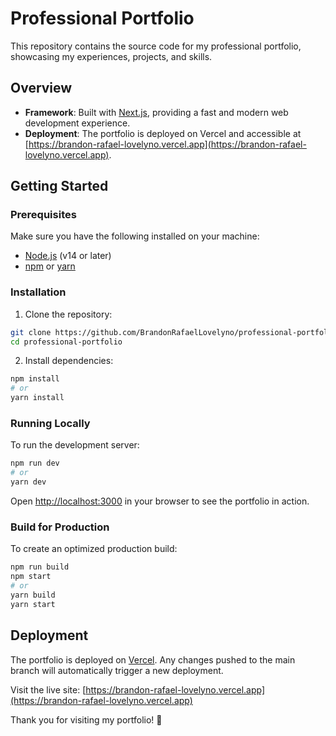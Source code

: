 # Professional Portfolio

This repository contains the source code for my professional portfolio, showcasing my experiences, projects, and skills.

## Overview

- **Framework**: Built with [Next.js](https://nextjs.org/), providing a fast and modern web development experience.
- **Deployment**: The portfolio is deployed on Vercel and accessible at [https://brandon-rafael-lovelyno.vercel.app](https://brandon-rafael-lovelyno.vercel.app).

## Getting Started

### Prerequisites

Make sure you have the following installed on your machine:

- [Node.js](https://nodejs.org/) (v14 or later)
- [npm](https://www.npmjs.com/) or [yarn](https://yarnpkg.com/)

### Installation

1. Clone the repository:

```bash
git clone https://github.com/BrandonRafaelLovelyno/professional-portfolio.git
cd professional-portfolio
```

2. Install dependencies:

```bash
npm install
# or
yarn install
```

### Running Locally

To run the development server:

```bash
npm run dev
# or
yarn dev
```

Open [http://localhost:3000](http://localhost:3000) in your browser to see the portfolio in action.

### Build for Production

To create an optimized production build:

```bash
npm run build
npm start
# or
yarn build
yarn start
```

## Deployment

The portfolio is deployed on [Vercel](https://vercel.com/). Any changes pushed to the main branch will automatically trigger a new deployment.

Visit the live site: [https://brandon-rafael-lovelyno.vercel.app](https://brandon-rafael-lovelyno.vercel.app)

Thank you for visiting my portfolio! 🚀

